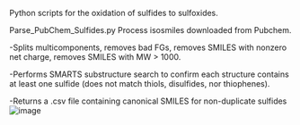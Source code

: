 Python scripts for the oxidation of sulfides to sulfoxides. 

Parse_PubChem_Sulfides.py 
Process isosmiles downloaded from Pubchem.

-Splits multicomponents, removes bad FGs, removes SMILES with nonzero net charge, removes SMILES with MW > 1000.

-Performs SMARTS substructure search to confirm each structure contains at least one sulfide (does not match thiols, disulfides, nor thiophenes).

-Returns a .csv file containing canonical SMILES for non-duplicate sulfides
![image](https://user-images.githubusercontent.com/49004818/184212482-d9021d20-f924-40df-a2d0-d993e01ac6b9.png)
